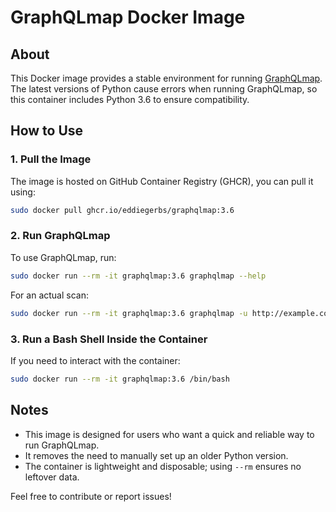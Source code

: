 # GraphQLmap Docker Image

## About
This Docker image provides a stable environment for running [GraphQLmap](https://github.com/swisskyrepo/GraphQLmap). The latest versions of Python cause errors when running GraphQLmap, so this container includes Python 3.6 to ensure compatibility.

## How to Use

### **1. Pull the Image**
The image is hosted on GitHub Container Registry (GHCR), you can pull it using:
```sh
sudo docker pull ghcr.io/eddiegerbs/graphqlmap:3.6
```

### **2. Run GraphQLmap**
To use GraphQLmap, run:
```sh
sudo docker run --rm -it graphqlmap:3.6 graphqlmap --help
```
For an actual scan:
```sh
sudo docker run --rm -it graphqlmap:3.6 graphqlmap -u http://example.com/graphql
```

### **3. Run a Bash Shell Inside the Container**
If you need to interact with the container:
```sh
sudo docker run --rm -it graphqlmap:3.6 /bin/bash
```

## Notes
- This image is designed for users who want a quick and reliable way to run GraphQLmap.
- It removes the need to manually set up an older Python version.
- The container is lightweight and disposable; using `--rm` ensures no leftover data.

Feel free to contribute or report issues!

